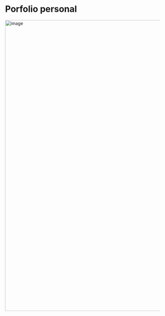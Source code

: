# Porfolio personal 
<img width="1905" height="944" alt="image" src="https://github.com/user-attachments/assets/c5428540-c3d0-464b-a843-080cf2d97783" />

